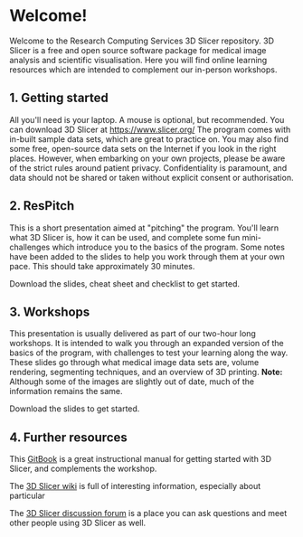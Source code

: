 # Welcome!

Welcome to the Research Computing Services 3D Slicer repository. 3D Slicer is a free and open source software package for medical image analysis and scientific visualisation. Here you will find online learning resources which are intended to complement our in-person workshops. 

## 1. Getting started

All you'll need is your laptop. A mouse is optional, but recommended. You can download 3D Slicer at https://www.slicer.org/ The program comes with in-built sample data sets, which are great to practice on. You may also find some free, open-source data sets on the Internet if you look in the right places. However, when embarking on your own projects, please be aware of the strict rules around patient privacy. Confidentiality is paramount, and data should not be shared or taken without explicit consent or authorisation.

## 2. ResPitch

This is a short presentation aimed at "pitching" the program. You'll learn what 3D Slicer is, how it can be used, and complete some fun mini-challenges which introduce you to the basics of the program. Some notes have been added to the slides to help you work through them at your own pace. This should take approximately 30 minutes. 

Download the slides, cheat sheet and checklist to get started.

## 3. Workshops

This presentation is usually delivered as part of our two-hour long workshops. It is intended to walk you through an expanded version of the basics of the program, with challenges to test your learning along the way. These slides go through what medical image data sets are, volume rendering, segmenting techniques, and an overview of 3D printing. **Note:** Although some of the images are slightly out of date, much of the information remains the same.

Download the slides to get started.

## 4. Further resources

This [GitBook](https://lassoan.gitbooks.io/test-book/content/) is a great instructional manual for getting started with 3D Slicer, and complements the workshop.

The [3D Slicer wiki](https://www.slicer.org/wiki/Main_Page) is full of interesting information, especially about particular 

The [3D Slicer discussion forum](https://discourse.slicer.org/) is a place you can ask questions and meet other people using 3D Slicer as well.
